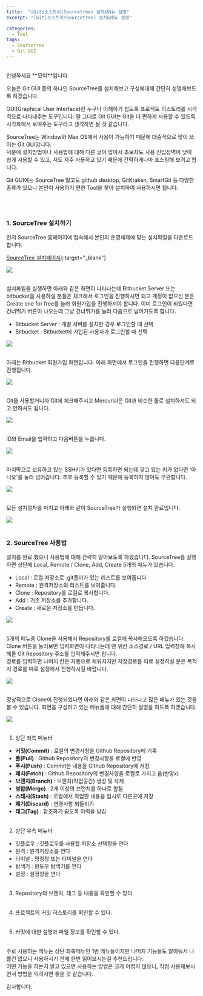 ```yaml
---
title:  "[Git]소스트리(Sourcetree) 설치&메뉴 설명"
excerpt: "[Git]소스트리(Sourcetree) 설치&메뉴 설명"

categories:
  - Tool
tags: 
  - Sourcetree
  - Git GUI
---
```



<br/>
안녕하세요 **모야**입니다.

오늘은 Git GUI 중의 하나인 SourceTree를 설치해보고 구성에대해 간단히 설명해보도록 하겠습니다.

GUI(Graphical User Interface)란 누구나 이해하기 쉽도록 프로젝트 히스토리를 시각적으로 나타내주는 도구입니다.
말 그대로 Git GUI는 Git을 더 편하게 사용할 수 있도록 시각화해서 보여주는 도구라고 생각하면 될 것 같습니다.

SourceTree는 Window와 Max OS에서 사용이 가능하기 때문에 대중적으로 많이 쓰이는 Git GUI입니다.<br/>
덕분에 설치방법이나 사용법에 대해 다룬 글이 많아서 초보자도 사용 진입장벽이 낮아 쉽게 사용할 수 있고, 저도 자주 사용하고 있기 때문에 간략하게나마 포스팅해 보려고 합니다.

Git GUI에는 SourceTree 말고도 github desktop, GitKraken, SmartGit 등 다양한 종류가 있으니 본인이 사용하기 편한 Tool을 찾아 설치하여 사용하시면 됩니다.



<br/><br/>

### 1. SourceTree 설치하기

먼저 SourceTree 홈페이지에 접속해서 본인의 운영체제에 맞는 설치파일을 다운로드 합니다.

[SourceTree 설치페이지](https://www.sourcetreeapp.com){:target="_blank"}


<img src="/assets/images/sourceTree_homepage.PNG"><br/><br/>


설치파일을 실행하면 아래와 같은 화면이 나타나는데 Bitbucket Server 또는 bitbucket을 사용하실 분들은 체크해서 로그인을 진행하시면 되고 계정이 없으신 분은 Create one for free를 눌러 회원가입을 진행하셔야 합니다.
이미 로그인이 되있다면 건너뛰기 버튼이 나오는데 그냥 건너뛰기를 눌러 다음으로 넘어가도록 합니다.

* Bitbucket Server : 개별 서버를 설치한 경우 로그인할 때 선택
* Bitbucket : Bitbucket에 가입된 사용자가 로그인할 때 선택

<img src="/assets/images/st_1.PNG"><br/><br/>


아래는 Bitbucket 회원가입 화면입니다. 아래 화면에서 로그인을 진행하면 다음단계로 진행됩니다.

<img src="/assets/images/bucket_login.PNG"><br/><br/>


Git을 사용할거니까 Git에 체크해주시고 Mercurial은 Git과 비슷한 툴로 설치하셔도 되고 안하셔도 됩니다.

<img src="/assets/images/st_2.PNG"><br/><br/>


ID와 Email을 입력하고 다음버튼을 누릅니다.

<img src="/assets/images/st_3.PNG"><br/><br/>


마지막으로 보유하고 있는 SSH키가 있다면 등록하면 되는데 갖고 있는 키가 없다면 '아니오'를 눌러 넘어갑니다. 추후 등록할 수 있기 때문에 등록하지 않아도 무관합니다.

<img src="/assets/images/st_4.PNG"><br/><br/>


모든 설치절차를 마치고 아래와 같이 SourceTree가 실행되면 설치 완료입니다.

<img src="/assets/images/sourceTree.PNG"><br/><br/>


### 2. SourceTree 사용법


설치를 완료 했으니 사용법에 대해 간략히 알아보도록 하겠습니다.
SourceTree를 실행하면 상단에 Local, Remote / Clone, Add, Create 5개의 메뉴가 있습니다.

* Local : 로컬 저장소로 .git폴더가 있는 리스트를 보여줍니다.
* Remote : 원격저장소의 리스트를 보여줍니다.
* Clone : Repository를 로컬로 복사합니다.
* Add : 기존 저장소를 추가합니다.
* Create : 새로운 저장소를 만듭니다.
  

<img src="/assets/images/st_main.PNG"><br/><br/>


5개의 메뉴중 Clone을 사용해서 Repository를 로컬에 복사해오도록 하겠습니다.
Clone 버튼을 눌러보면 입력화면이 나타나는데 맨 위칸 소스경로 / URL 입력창에 복사해올 Git Repository 주소를 
입력해주시면 됩니다.<br/>
경로를 입력하면 나머지 칸은 자동으로 채워지지만 저장경로를 따로 설정하실 분은 
목적지 경로를 따로 설정해서 진행하시길 바랍니다.


<img src="/assets/images/st_clone.PNG"><br/><br/>


정상적으로 Clone이 진행되었다면 아래와 같은 화면이 나타나고 많은 메뉴가 있는 것을 볼 수 있습니다.
화면을 구성하고 있는 메뉴들에 대해 간단히 설명을 하도록 하겠습니다.


<img src="/assets/images/st_repo.PNG"><br/><br/>


1. 상단 좌측 메뉴바
 * **커밋(Commit)**   : 로컬의 변경사항을 Github Repository에 기록
 * **풀(Pull)**       : Github Repository의 변경사항을 로컬에 반영
 * **푸시(Push)**     : Commit한 내용을 Github Repository에 저장
 * **패치(Fetch)**    : Github Repository의 변경사항을 로컬로 가지고 옴(반영x)
 * **브랜치(Branch)** : 브랜치(작업공간) 생성 및 삭제
 * **병합(Merge)**    : 2개 이상의 브랜치를 하나로 합침
 * **스태시(Stash)**  : 로컬에서 작업한 내용을 임시로 다른곳에 저장
 * **폐기(Discard)**  : 변경사항 되돌리기
 * **태그(Tag)**      : 참조하기 쉽도록 이력을 남김<br/><br/>


2. 상단 우측 메뉴바
 *  깃플로우 : 깃플로우를 사용할 저장소 선택창을 연다
 *  원격     : 원격저장소를 연다
 *  터미널   : 명령창 또는 터미널을 연다
 *  탐색기   : 윈도우 탐색기를 연다
 *  설정     : 설정창을 연다<br/><br/>
  

3. Repository의 브랜치, 태그 등 내용을 확인할 수 있다.<br/><br/>


4. 프로젝트의 커밋 히스토리를 확인할 수 있다. <br/><br/>
  

5. 커밋에 대한 설명과 파일 정보를 확인할 수 있다.<br/><br/>



주로 사용하는 메뉴는 상단 좌측메뉴인 1번 메뉴들이지만 나머지 기능들도 알아둬서 나쁠건 없으니 
사용하시기 전에 한번 읽어보시는걸 추천드립니다.<br/>
어떤 기능을 하는지 알고 있으면 사용하는 방법은 크게 어렵지 않으니, 직접 사용해보시면서 방법을 익히시면 좋을 것 같습니다.



감사합니다.<br/>


